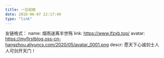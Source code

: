 ```yaml
---
title: 一见如故
date: 2018-06-07 22:17:49
type: "link"
---
```


友链格式：
name: 烟雨迷离半世殇
link: https://www.lfzxb.top/
avatar: https://myfirstblog.oss-cn-hangzhou.aliyuncs.com/2020/05/avatar_0001.png
descr: 愿天下心诚剑士人人可剑开天门！